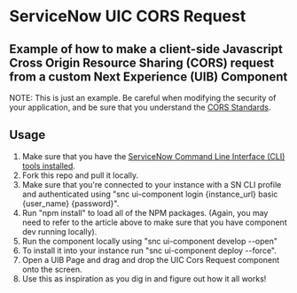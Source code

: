 # ServiceNow UIC CORS Request

## Example of how to make a client-side Javascript Cross Origin Resource Sharing (CORS) request from a custom Next Experience (UIB) Component

NOTE: This is just an example.  Be careful when modifying the security of your application, and be sure that you understand the [CORS Standards](https://developer.mozilla.org/en-US/docs/Web/HTTP/CORS).


## Usage
1. Make sure that you have the [ServiceNow Command Line Interface (CLI) tools installed](https://www.servicenow.com/community/next-experience-articles/setting-up-command-line-interface-cli-for-custom-component-dev/ta-p/2361588).
2. Fork this repo and pull it locally.
3. Make sure that you're connected to your instance with a SN CLI profile and authenticated using "snc ui-component login {instance_url} basic {user_name} {password}".
4. Run "npm install" to load all of the NPM packages. (Again, you may need to refer to the article above to make sure that you have component dev running locally).
5. Run the component locally using "snc ui-component develop --open"
7. To install it into your instance run "snc ui-component deploy --force".
8. Open a UIB Page and drag and drop the UIC Cors Request component onto the screen.
9. Use this as inspiration as you dig in and figure out how it all works!
